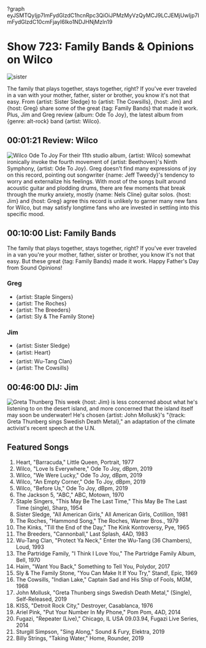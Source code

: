 ?graph eyJSMTQyIjp7ImFydGlzdC1hcnRpc3QiOiJPMzMyVzQyMCJ9LCJEMjUwIjp7ImFydGlzdC10cmFjayI6Iko1NDJHNjMzIn19

# Show 723: Family Bands & Opinions on Wilco

![sister](https://sound-images.s3.amazonaws.com/images/2019/sister-sledge.jpg)

The family that plays together, stays together, right? If you've ever traveled in a van with your mother, father, sister or brother, you know it's not that easy. From {artist: Sister Sledge} to {artist: The Cowsills}, {host: Jim} and {host: Greg} share some of the great {tag: Family Bands} that made it work. Plus, Jim and Greg review {album: Ode To Joy}, the latest album from {genre: alt-rock} band {artist: Wilco}.

## 00:01:21 Review: Wilco
![Wilco Ode To Joy](https://sound-images.s3.amazonaws.com/images/2019/wilco.jpg)
For their 11th studio album, {artist: Wilco} somewhat ironically invoke the fourth movement of {artist: Beethoven}'s Ninth Symphony, {artist: Ode To Joy}. Greg doesn't find many expressions of joy on this record, pointing out songwriter {name: Jeff Tweedy}'s tendency to worry and externalize his feelings. With most of the songs built around acoustic guitar and plodding drums, there are few moments that break through the murky anxiety, mostly {name: Nels Cline} guitar solos. {host: Jim} and {host: Greg} agree this record is unlikely to garner many new fans for Wilco, but may satisfy longtime fans who are invested in settling into this specific mood.   

## 00:10:00 List: Family Bands
The family that plays together, stays together, right? If you've ever traveled in a van you're your mother, father, sister or brother, you know it's not that easy. But these great {tag: Family Bands} made it work. Happy Father's Day from Sound Opinions!

### Greg
- {artist: Staple Singers}
- {artist: The Roches}
- {artist: The Breeders}
- {artist: Sly & The Family Stone}

### Jim
- {artist: Sister Sledge}
- {artist: Heart}
- {artist: Wu-Tang Clan}
- {artist: The Cowsills}

## 00:46:00 DIJ: Jim
![Greta Thunberg](https://sound-images.s3.amazonaws.com/images/2019/greta.jpg)
This week {host: Jim} is less concerned about what he's listening to on the desert island, and more concerned that the island itself may soon be underwater! He's chosen {artist: John Mollusk}'s "{track: Greta Thunberg sings Swedish Death Metal}," an adaptation of the climate activist's recent speech at the U.N.

## Featured Songs
    
1. Heart, "Barracuda," Little Queen, Portrait, 1977
1. Wilco, "Love Is Everywhere," Ode To Joy, dBpm, 2019
1. Wilco, "We Were Lucky," Ode To Joy, dBpm, 2019
1. Wilco, "An Empty Corner," Ode To Joy, dBpm, 2019
1. Wilco, "Before Us," Ode To Joy, dBpm, 2019
1. The Jackson 5, "ABC," ABC, Motown, 1970
1. Staple Singers, "This May Be The Last Time," This May Be The Last Time (single), Sharp, 1954
1. Sister Sledge, "All American Girls," All American Girls, Cotillion, 1981
1. The Roches, "Hammond Song," The Roches, Warner Bros., 1979
1. The Kinks, "Till the End of the Day," The Kink Kontroversy, Pye, 1965
1. The Breeders, "Cannonball," Last Splash, 4AD, 1983
1. Wu-Tang Clan, "Protect Ya Neck," Enter the Wu-Tang (36 Chambers), Loud, 1993
1. The Partridge Family, "I Think I Love You," The Partridge Family Album, Bell, 1970
1. Haim, "Want You Back," Something to Tell You, Polydor, 2017
1. Sly & The Family Stone, "You Can Make It If You Try," Stand!, Epic, 1969
1. The Cowsills, "Indian Lake," Captain Sad and His Ship of Fools, MGM, 1968
1. John Mollusk, "Greta Thunberg sings Swedish Death Metal," (Single), Self-Released, 2019
1. KISS, "Detroit Rock City," Destroyer, Casablanca, 1976
1. Ariel Pink, "Put Your Number In My Phone," Pom Pom, 4AD, 2014
1. Fugazi, "Repeater (Live)," Chicago, IL USA 09.03.94, Fugazi Live Series, 2014
1. Sturgill Simpson, "Sing Along," Sound & Fury, Elektra, 2019
1. Billy Strings, "Taking Water," Home, Rounder, 2019